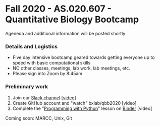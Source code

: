 # Fall 2020 - AS.020.607 - Quantitative Biology Bootcamp

Ageneda and additional information will be posted shortly

### Details and Logistics

* Five day intensive bootcamp geared towards getting everyone up to speed with basic computational skills
* NO other classes, meetings, lab work, lab meetings, etc.
* Please sign into Zoom by 8:45am

### Preliminary work

1. Join our [Slack channel](https://jhu-cmdb.slack.com) [[video](https://youtu.be/L9UC4gWiIkA)] 
1. Create GitHub account and "watch" bxlab/qbb2020 [video]
1. Complete the "[Programming with Python](https://swcarpentry.github.io/python-novice-inflammation)" lesson on [Binder](https://mybinder.org/v2/gh/bxlab/qbb2020/master) [video]

Coming soon: MARCC, Unix, Git
